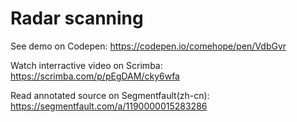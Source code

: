 # Radar scanning

See demo on Codepen: https://codepen.io/comehope/pen/VdbGvr

Watch interractive video on Scrimba: https://scrimba.com/p/pEgDAM/cky6wfa

Read annotated source on Segmentfault(zh-cn): https://segmentfault.com/a/1190000015283286